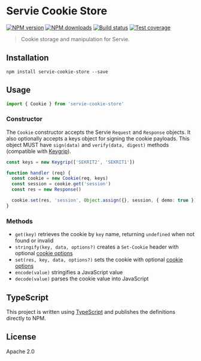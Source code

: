 # Servie Cookie Store

[![NPM version](https://img.shields.io/npm/v/servie-cookie-store.svg?style=flat)](https://npmjs.org/package/servie-cookie-store)
[![NPM downloads](https://img.shields.io/npm/dm/servie-cookie-store.svg?style=flat)](https://npmjs.org/package/servie-cookie-store)
[![Build status](https://img.shields.io/travis/serviejs/servie-cookie-store.svg?style=flat)](https://travis-ci.org/serviejs/servie-cookie-store)
[![Test coverage](https://img.shields.io/coveralls/serviejs/servie-cookie-store.svg?style=flat)](https://coveralls.io/r/serviejs/servie-cookie-store?branch=master)

> Cookie storage and manipulation for Servie.

## Installation

```
npm install servie-cookie-store --save
```

## Usage

```ts
import { Cookie } from 'servie-cookie-store'
```

### Constructor

The `Cookie` constructor accepts the Servie `Request` and `Response` objects. It also optionally accepts a keys object for signing the cookie payloads. This object MUST have `sign(data)` and `verify(data, digest)` methods (compatible with [Keygrip](https://github.com/crypto-utils/keygrip)).

```ts
const keys = new Keygrip(['SEKRIT2', 'SEKRIT1'])

function handler (req) {
  const cookie = new Cookie(req, keys)
  const session = cookie.get('session')
  const res = new Response()

  cookie.set(res, 'session', Object.assign({}, session, { demo: true }))
}
```

### Methods

* `get(key)` retrieves the cookie by `key` name, returning `undefined` when not found or invalid
* `stringify(key, data, options?)` creates a `Set-Cookie` header with optional [cookie options](https://github.com/jshttp/cookie#options-1)
* `set(res, key, data, options?)` sets the cookie with optional [cookie options](https://github.com/jshttp/cookie#options-1)
* `encode(value)` stringifies a JavaScript value
* `decode(value)` parses the cookie value into JavaScript

## TypeScript

This project is written using [TypeScript](https://github.com/Microsoft/TypeScript) and publishes the definitions directly to NPM.

## License

Apache 2.0
